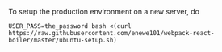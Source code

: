 To setup the production environment on a new server, do

    USER_PASS=the_password bash <(curl https://raw.githubusercontent.com/enewe101/webpack-react-boiler/master/ubuntu-setup.sh)
